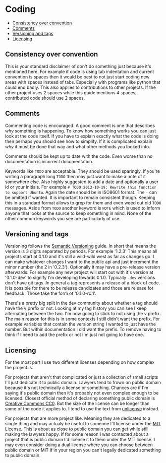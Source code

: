 # Coding

- [Consistency over convention](#consistency-over-convention)
- [Comments](#comments)
- [Versioning and tags](#versioning-and-tags)
- [Licensing](#licensing)

## Consistency over convention

This is your standard disclaimer of don't do something just because it's mentioned here. For example if code is using tab indentation and current convention is spaces then it would be best to not just start coding new areas with spaces instead of tabs. Especially with programs like python that could end badly. This also applies to contributions to other projects. If the other project uses 2 spaces while this guide mentions 4 spaces, contributed code should use 2 spaces.

## Comments

Commenting code is encouraged. A good comment is one that describes *why* something is happening. To know how something works you can just look at the code itself. If you have to explain exactly what the code is doing then perhaps you should see how to simplify. If it is complicated explain *why* it must be done that way and what other methods you looked into.

Comments should be kept up to date with the code. Even worse than no documentation is incorrect documentation.

Keywords like `TODO` are acceptable. They should be used sparingly. If you're writing a paragraph long `TODO` then may just want to make a note of it somewhere else. Also highly suggested to add a date and optionally a user id or your initials. For example `# TODO:2013-10-19: Rewrite this function to support Ubuntu`. Again the date should be in ISO8601 format. The `-` can be omitted if wanted. It is important to remain consistent though. Keeping this in a standard format allows to grep for them and even weed out old `TODO` messages. Aside from `TODO` another keyword is `NOTE` which is used to inform anyone that looks at the source to keep something in mind. None of the other common keywords you see are particularly of use.

## Versioning and tags

Versioning follows the [Semantic Versioning](http://semver.org) guide.  In short that means the version is 3 digits separated by periods.  For example '1.2.3'  This means all projects start at 0.1.0 and it's still a wild-wild west as far as changes go.  I can make whatever changes I want to the public api and just increment the minor number (the 2 in '0.2.3'). Optionally it may have a pre-release version afterwards. For example any new project will start out with it's version at '0.1.0-dev' to signify I'm developing towards 0.1.0.  Typically `-dev` versions don't have git tags.  In general a tag represents a release of a block of code.  It is possible for there to be release candidates and those are release for feedback.  Those take the form of '0.1.0-rc.1'.

There's a pretty big split in the dev community about whether a tag should have the v prefix or not.  Looking at my tag history you can see I keep alternating between the two. I'm now going to stick to not using the v prefix. The main reason for this is in some contexts I still didn't want the prefix. For example variables that contain the version string I wanted to just have the number. But within documentation I did want the prefix. To remove having to think if I need to add the prefix or not I'm just not going to have one.

## Licensing

For the most part I use two different licenses depending on how complex the project is.

For projects that aren't that complicated or just a collection of small scripts I'll just dedicate it to public domain. Lawyers tend to frown on public domain because it's not technically a license or something. Chances are if I'm saying it's public domain then it's probably not even complex enough to be licensed. Closest official method of declaring something public domain is [Creative Commons CC0](https://creativecommons.org/publicdomain/zero/1.0/). But the size of the license can be longer than some of the code it applies to. I tend to use the text from [unlicense](http://unlicense.org/) instead.

For projects that are more project like. Meaning they are dedicated to a single thing and may actualy be useful to someone I'll license under the [MIT License](http://opensource.org/licenses/MIT). This is about as close to public domain you can get while still making the lawyers happy. If for some reason I was contacted about a project that is public domain I'd license it to them under the MIT license. I may even consider doing a dual license where you can choose between public domain or MIT if in your region you can't legally dedicated something to public domain.
